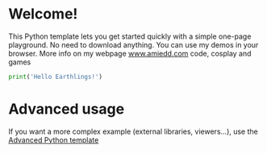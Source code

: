 # Welcome!

This Python template lets you get started quickly with a simple one-page playground.
No need to download anything. You can use my demos in your browser.
More info on my webpage www.amiedd.com 
code, cosplay and games

```python runnable
print('Hello Earthlings!')
```

# Advanced usage

If you want a more complex example (external libraries, viewers...), use the [Advanced Python template](https://tech.io/select-repo/429)
